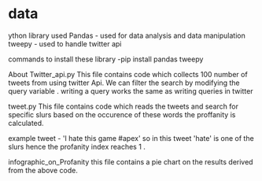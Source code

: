# data
ython library used 
Pandas - used for data analysis and data manipulation
tweepy - used to handle twitter api

commands to install these library
-pip install pandas tweepy


About 
Twitter_api.py
This file contains code which collects 100 number of tweets from using twitter Api.
We can filter the search by modifying the query variable . writing a query works the same as writing queries in twitter


tweet.py 
This file contains code which reads the tweets and search for specific slurs based on the occurence of these words the proffanity is calculated.

example tweet - 'I hate this game #apex'
so in this tweet 'hate' is one of the slurs hence the profanity index reaches 1 .


infographic_on_Profanity
this file contains a pie chart on the results derived from the above code.
